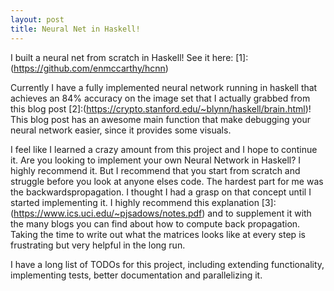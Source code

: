 ```yaml
---
layout: post
title: Neural Net in Haskell!
---
```


I built a neural net from scratch in Haskell! See it here: [1]:(https://github.com/enmccarthy/hcnn)

Currently I have a fully implemented neural network running in haskell that achieves an 84% accuracy on the image set that I actually grabbed from this blog post [2]:(https://crypto.stanford.edu/~blynn/haskell/brain.html)! This blog post has an awesome main function that make debugging your neural network easier, since it provides some visuals. 


I feel like I learned a crazy amount from this project and I hope to continue it. Are you looking to implement your own Neural Network in Haskell? I highly recommend it. But I recommend that you start from scratch and struggle before you look at anyone elses code. The hardest part for me was the backwardspropagation. I thought I had a grasp on that concept until I started implementing it. I highly recommend this explanation [3]: (https://www.ics.uci.edu/~pjsadows/notes.pdf) and to supplement it with the many blogs you can find about how to compute back propagation. Taking the time to write out what the matrices looks like at every step is frustrating but very helpful in the long run.


I have a long list of TODOs for this project, including extending functionality, implementing tests, better documentation and parallelizing it.

